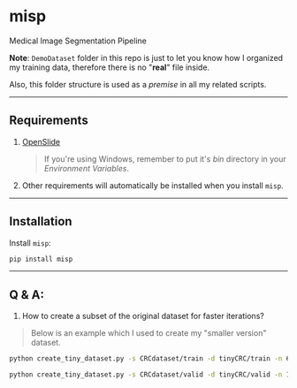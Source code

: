 # misp
Medical Image Segmentation Pipeline

**Note**: `DemoDataset` folder in this repo is just to let you know how I organized my training data, therefore there is no "**real**" file inside.  

Also, this folder structure is used as a *premise* in all my related scripts.

---
## Requirements
1. [OpenSlide](https://openslide.org/download/)
    > If you're using Windows, remember to put it's *bin* directory in your *Environment Variables*.
2. Other requirements will automatically be        installed when you install `misp`.

---
## Installation
Install `misp`:
```bash
pip install misp
```

---
## Q & A:
1. How to create a subset of the original dataset for faster iterations?  
> Below is an example which I used to create my "smaller version" dataset.
```bash
python create_tiny_dataset.py -s CRCdataset/train -d tinyCRC/train -n 600

python create_tiny_dataset.py -s CRCdataset/valid -d tinyCRC/valid -n 100
```